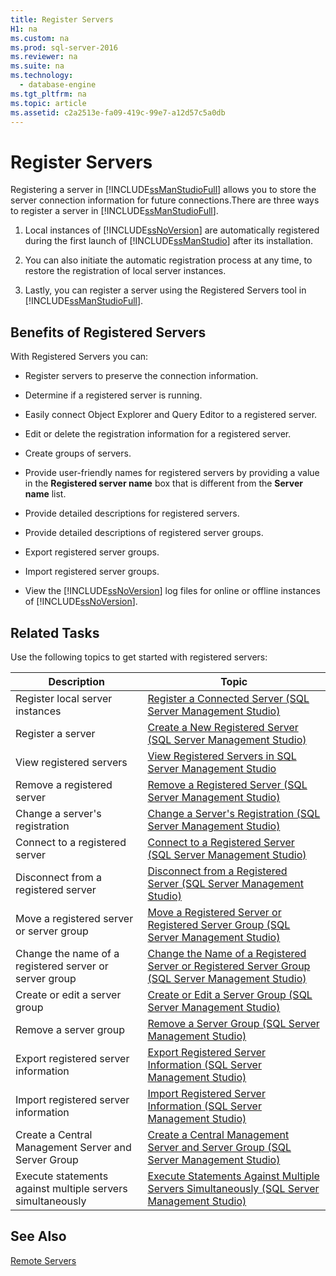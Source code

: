 ```yaml
---
title: Register Servers
H1: na
ms.custom: na
ms.prod: sql-server-2016
ms.reviewer: na
ms.suite: na
ms.technology: 
  - database-engine
ms.tgt_pltfrm: na
ms.topic: article
ms.assetid: c2a2513e-fa09-419c-99e7-a12d57c5a0db
---
```

# Register Servers
  Registering a server in [!INCLUDE[ssManStudioFull](../../Token/Other/ssManStudioFull_md.md)] allows you to store the server connection information for future connections.There are three ways to register a server in [!INCLUDE[ssManStudioFull](../../Token/Other/ssManStudioFull_md.md)].  
  
1.  Local instances of [!INCLUDE[ssNoVersion](../../Token/Other/ssNoVersion_md.md)] are automatically registered during the first launch of [!INCLUDE[ssManStudio](../../Token/Other/ssManStudio_md.md)] after its installation.  
  
2.  You can also initiate the automatic registration process at any time, to restore the registration of local server instances.  
  
3.  Lastly, you can register a server using the Registered Servers tool in [!INCLUDE[ssManStudioFull](../../Token/Other/ssManStudioFull_md.md)].  
  
## Benefits of Registered Servers  
 With Registered Servers you can:  
  
-   Register servers to preserve the connection information.  
  
-   Determine if a registered server is running.  
  
-   Easily connect Object Explorer and Query Editor to a registered server.  
  
-   Edit or delete the registration information for a registered server.  
  
-   Create groups of servers.  
  
-   Provide user\-friendly names for registered servers by providing a value in the **Registered server name** box that is different from the **Server name** list.  
  
-   Provide detailed descriptions for registered servers.  
  
-   Provide detailed descriptions of registered server groups.  
  
-   Export registered server groups.  
  
-   Import registered server groups.  
  
-   View the [!INCLUDE[ssNoVersion](../../Token/Other/ssNoVersion_md.md)] log files for online or offline instances of [!INCLUDE[ssNoVersion](../../Token/Other/ssNoVersion_md.md)].  
  
## Related Tasks  
 Use the following topics to get started with registered servers:  
  
|**Description**|**Topic**|  
|---------------------|---------------|  
|Register local server instances|[Register a Connected Server &#40;SQL Server Management Studio&#41;](../../Topics/TopicNameContainA/Register-a-Connected-Server--SQL-Server-Management-Studio-.md)|  
|Register a server|[Create a New Registered Server &#40;SQL Server Management Studio&#41;](../../Topics/TopicNameContainA/Create-a-New-Registered-Server--SQL-Server-Management-Studio-.md)|  
|View registered servers|[View Registered Servers in SQL Server Management Studio](../../Topics/TopicNameNotContainA/View-Registered-Servers-in-SQL-Server-Management-Studio.md)|  
|Remove a registered server|[Remove a Registered Server &#40;SQL Server Management Studio&#41;](../../Topics/TopicNameContainA/Remove-a-Registered-Server--SQL-Server-Management-Studio-.md)|  
|Change a server's registration|[Change a Server's Registration &#40;SQL Server Management Studio&#41;](../../Topics/TopicNameContainA/Change-a-Server-s-Registration--SQL-Server-Management-Studio-.md)|  
|Connect to a registered server|[Connect to a Registered Server &#40;SQL Server Management Studio&#41;](../../Topics/TopicNameContainA/Connect-to-a-Registered-Server--SQL-Server-Management-Studio-.md)|  
|Disconnect from a registered server|[Disconnect from a Registered Server &#40;SQL Server Management Studio&#41;](../../Topics/TopicNameContainA/Disconnect-from-a-Registered-Server--SQL-Server-Management-Studio-.md)|  
|Move a registered server or server group|[Move a Registered Server or Registered Server Group &#40;SQL Server Management Studio&#41;](../../Topics/TopicNameContainA/Move-a-Registered-Server-or-Registered-Server-Group--SQL-Server-Management-Studio-.md)|  
|Change the name of a registered server or server group|[Change the Name of a Registered Server or Registered Server Group &#40;SQL Server Management Studio&#41;](../../Topics/TopicNameContainA/Change-the-Name-of-a-Registered-Server-or-Registered-Server-Group--SQL-Server-Management-Studio-.md)|  
|Create or edit a server group|[Create or Edit a Server Group &#40;SQL Server Management Studio&#41;](../../Topics/TopicNameContainA/Create-or-Edit-a-Server-Group--SQL-Server-Management-Studio-.md)|  
|Remove a server group|[Remove a Server Group &#40;SQL Server Management Studio&#41;](../../Topics/TopicNameContainA/Remove-a-Server-Group--SQL-Server-Management-Studio-.md)|  
|Export registered server information|[Export Registered Server Information &#40;SQL Server Management Studio&#41;](../../Topics/TopicNameNotContainA/Export-Registered-Server-Information--SQL-Server-Management-Studio-.md)|  
|Import registered server information|[Import Registered Server Information &#40;SQL Server Management Studio&#41;](../../Topics/TopicNameNotContainA/Import-Registered-Server-Information--SQL-Server-Management-Studio-.md)|  
|Create a Central Management Server and Server Group|[Create a Central Management Server and Server Group &#40;SQL Server Management Studio&#41;](../../Topics/TopicNameContainA/Create-a-Central-Management-Server-and-Server-Group--SQL-Server-Management-Studio-.md)|  
|Execute statements against multiple servers simultaneously|[Execute Statements Against Multiple Servers Simultaneously &#40;SQL Server Management Studio&#41;](../../Topics/TopicNameNotContainA/Execute-Statements-Against-Multiple-Servers-Simultaneously--SQL-Server-Management-Studio-.md)|  
  
## See Also  
 [Remote Servers](../../Topics/TopicNameNotContainA/Remote-Servers.md)  
  
  